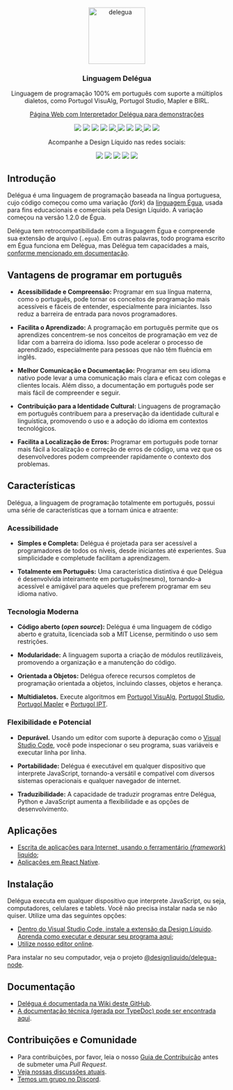 <br>
<p align="center">
  <img src="./recursos/imagens/icone-delegua.png" alt="delegua" width="auto" height="130px">
  <h3 align="center">Linguagem Delégua</h3>

  <p align="center">
    Linguagem de programação 100% em português com suporte a múltiplos dialetos, como Portugol VisuAlg, Portugol Studio, Mapler e BIRL.</a>
  </p>

  <p align="center">
    <a href="https://designliquido.github.io/delegua-web/" target="_blank">Página Web com Interpretador Delégua para demonstrações</a>
  </p>

  <p align="center">
    <img src="./recursos/imagens/badge-statements.svg" />
    <img src="./recursos/imagens/badge-lines.svg" />
    <img src="./recursos/imagens/badge-functions.svg" />
    <img src="./recursos/imagens/badge-branches.svg" />
    <a href="https://github.com/DesignLiquido/delegua/issues" target="_blank">
      <img src="https://img.shields.io/github/issues/Designliquido/delegua" />
    </a>
    <img src="https://img.shields.io/github/stars/Designliquido/delegua" />
    <img src="https://img.shields.io/github/forks/Designliquido/delegua" />
    <a href="https://www.npmjs.com/package/@designliquido/delegua" target="_blank">
      <img src="https://img.shields.io/npm/v/@designliquido/delegua" />
    </a>
    <img src="https://img.shields.io/npm/dw/@designliquido/delegua" />
    <img src="https://img.shields.io/github/license/Designliquido/delegua" />
  </p>

  <p align="center">
    Acompanhe a Design Líquido nas redes sociais:
  </p>

  <p align="center">
    <a href="https://twitter.com/designliquido" target="_blank"><img src="https://img.shields.io/static/v1?style=for-the-badge&message=Twitter&color=1DA1F2&logo=Twitter&logoColor=FFFFFF&label=" /></a>
    <a href="https://www.instagram.com/design.liquido" target="_blank"><img src="https://img.shields.io/static/v1?style=for-the-badge&message=Instagram&color=E4405F&logo=Instagram&logoColor=FFFFFF&label=" /></a>
    <a href="https://www.youtube.com/channel/UCJRn3B7r0aex6LCaOyrQtZQ" target="_blank"><img src="https://img.shields.io/static/v1?style=for-the-badge&message=YouTube&color=FF0000&logo=YouTube&logoColor=FFFFFF&label=" /></a>
    <a href="https://www.linkedin.com/company/design-liquido" target="_blank"><img src="https://img.shields.io/static/v1?style=for-the-badge&message=LinkedIn&color=0A66C2&logo=LinkedIn&logoColor=FFFFFF&label=" /></a>
    <a href="https://www.tiktok.com/@designliquido" target="_blank"><img src="https://img.shields.io/static/v1?style=for-the-badge&message=TikTok&color=000000&logo=TikTok&logoColor=FFFFFF&label=" /></a>
  </p>
</p>

## Introdução

Delégua é uma linguagem de programação baseada na língua portuguesa, cujo código começou como uma variação (_fork_) da [linguagem Égua](https://egua.dev), usada para fins educacionais e comerciais pela Design Líquido. A variação começou na versão 1.2.0 de Égua.

Delégua tem retrocompatibilidade com a linguagem Égua e compreende sua extensão de arquivo (`.egua`). Em outras palavras, todo programa escrito em Égua funciona em Delégua, mas Delégua tem capacidades a mais, [conforme mencionado em documentação](https://github.com/DesignLiquido/delegua/wiki).

## Vantagens de programar em português

- **Acessibilidade e Compreensão:** Programar em sua língua materna, como o português, pode tornar os conceitos de programação mais acessíveis e fáceis de entender, especialmente para iniciantes. Isso reduz a barreira de entrada para novos programadores.

- **Facilita o Aprendizado:** A programação em português permite que os aprendizes concentrem-se nos conceitos de programação em vez de lidar com a barreira do idioma. Isso pode acelerar o processo de aprendizado, especialmente para pessoas que não têm fluência em inglês.

- **Melhor Comunicação e Documentação:** Programar em seu idioma nativo pode levar a uma comunicação mais clara e eficaz com colegas e clientes locais. Além disso, a documentação em português pode ser mais fácil de compreender e seguir.

- **Contribuição para a Identidade Cultural:**  Linguagens de programação em português contribuem para a preservação da identidade cultural e linguística, promovendo o uso e a adoção do idioma em contextos tecnológicos.

- **Facilita a Localização de Erros:** Programar em português pode tornar mais fácil a localização e correção de erros de código, uma vez que os desenvolvedores podem compreender rapidamente o contexto dos problemas.

## Características
Delégua, a linguagem de programação totalmente em português, possui uma série de características que a tornam única e atraente:

### Acessibilidade
- **Simples e Completa:** Delégua é projetada para ser acessível a programadores de todos os níveis, desde iniciantes até experientes. Sua simplicidade e completude facilitam a aprendizagem.

- **Totalmente em Português:** Uma característica distintiva é que Delégua é desenvolvida inteiramente em português(mesmo), tornando-a acessível e amigável para aqueles que preferem programar em seu idioma nativo.

### Tecnologia Moderna
- **Código aberto (_open source_):** Delégua é uma linguagem de código aberto e gratuita, licenciada sob a MIT License, permitindo o uso sem restrições.

- **Modularidade:** A linguagem suporta a criação de módulos reutilizáveis, promovendo a organização e a manutenção do código.

- **Orientada a Objetos:** Delégua oferece recursos completos de programação orientada a objetos, incluindo classes, objetos e herança.

- **Multidialetos.** Execute algoritmos em [Portugol VisuAlg](https://pt.wikipedia.org/wiki/Visualg), [Portugol Studio](http://lite.acad.univali.br/portugol/), [Portugol Mapler](https://portugol.sourceforge.io/) e [Portugol IPT](http://orion.ipt.pt/~manso/Portugol/menuEsquerda.html).

### Flexibilidade e Potencial
- **Depurável.** Usando um editor com suporte à depuração como o [Visual Studio Code](https://code.visualstudio.com), você pode inspecionar o seu programa, suas variáveis e executar linha por linha.

- **Portabilidade:** Delégua é executável em qualquer dispositivo que interprete JavaScript, tornando-a versátil e compatível com diversos sistemas operacionais e qualquer navegador de internet.

- **Traduzibilidade:** A capacidade de traduzir programas entre Delégua, Python e JavaScript aumenta a flexibilidade e as opções de desenvolvimento.

## Aplicações

- [Escrita de aplicações para Internet, usando o ferramentário (_framework_) liquido](https://github.com/DesignLiquido/liquido);
- [Aplicações em React Native](https://github.com/0thigs/StarDust).

## Instalação

Delégua executa em qualquer dispositivo que interprete JavaScript, ou seja, computadores, celulares e tablets. Você não precisa instalar nada se não quiser. Utilize uma das seguintes opções:

- [Dentro do Visual Studio Code, instale a extensão da Design Líquido](https://marketplace.visualstudio.com/items?itemName=designliquido.designliquido-vscode). [Aprenda como executar e depurar seu programa aqui](https://www.youtube.com/watch?v=TQxLekzvBv8);
- [Utilize nosso editor online](https://designliquido.github.io/delegua-web/).

Para instalar no seu computador, veja o projeto [@designliquido/delegua-node](https://github.com/DesignLiquido/delegua-node).

## Documentação

- [Delégua é documentada na Wiki deste GitHub](https://github.com/DesignLiquido/delegua/wiki).
- [A documentação técnica (gerada por TypeDoc) pode ser encontrada aqui](https://designliquido.github.io/delegua/).

## Contribuições e Comunidade

* Para contribuições, por favor, leia o nosso [Guia de Contribuição](./CONTRIBUINDO.md) antes de submeter uma _Pull Request_.
* [Veja nossas discussões atuais](https://github.com/DesignLiquido/delegua/discussions).
* [Temos um grupo no Discord](https://discord.gg/4tBxWSSbdV).

